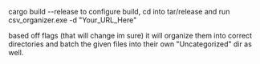 cargo build --release to configure build, cd into tar/release and run csv_organizer.exe -d "Your_URL_Here" 

based off flags (that will change im sure) it will organize them into correct directories and batch the given files into their own "Uncategorized" dir as well. 
